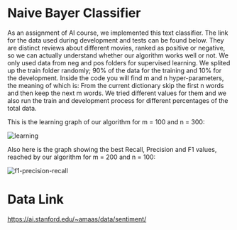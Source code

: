# Naive Bayer Classifier

As an assignment of AI course, we implemented this text classifier. The link for the data used during development and tests can be found below. They are distinct reviews about different movies, ranked as positive or negative, so we can actually understand whether our algorithm works well or not. We only used data from neg and pos folders for supervised learning. We splited up the train folder randomly; 90% of the data for the training and 10% for the development. 
Inside the code you will find m and n hyper-parameters, the meaning of which is: From the current dictionary skip the first n words and then keep the next m words. We tried different values for them and we also run the train and development process for different percentages of the total data. 

This is the learning graph of our algorithm for m = 100 and n = 300:

![learning](https://user-images.githubusercontent.com/79640797/109861608-28ed1080-7c68-11eb-9c37-0f4dd6c93066.png)

Also here is the graph showing the best Recall, Precision and F1 values, reached by our algorithm for m = 200 and n = 100:

![f1-precision-recall](https://user-images.githubusercontent.com/79640797/109861604-27bbe380-7c68-11eb-8e37-59d47e03b154.png)

# Data Link

https://ai.stanford.edu/~amaas/data/sentiment/
